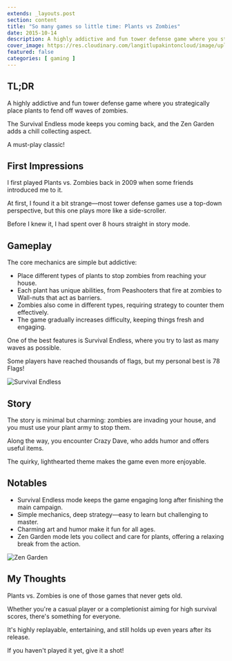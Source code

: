 ```yaml
---
extends: _layouts.post
section: content
title: "So many games so little time: Plants vs Zombies"
date: 2015-10-14
description: A highly addictive and fun tower defense game where you strategically place plants to fend off waves of zombies.
cover_image: https://res.cloudinary.com/langitlupakintoncloud/image/upload/w_800/hugo/jcos.io/loading_q37xyj.png
featured: false
categories: [ gaming ]
---
```


## TL;DR

A highly addictive and fun tower defense game where you strategically place plants to fend off waves of zombies.

The Survival Endless mode keeps you coming back, and the Zen Garden adds a chill collecting aspect.

A must-play classic!

## First Impressions

I first played Plants vs. Zombies back in 2009 when some friends introduced me to it.

At first, I found it a bit strange—most tower defense games use a top-down perspective, but this one plays more like a side-scroller.

Before I knew it, I had spent over 8 hours straight in story mode.

## Gameplay

The core mechanics are simple but addictive:

- Place different types of plants to stop zombies from reaching your house.
- Each plant has unique abilities, from Peashooters that fire at zombies to Wall-nuts that act as barriers.
- Zombies also come in different types, requiring strategy to counter them effectively.
- The game gradually increases difficulty, keeping things fresh and engaging.

One of the best features is Survival Endless, where you try to last as many waves as possible.

Some players have reached thousands of flags, but my personal best is 78 Flags!

![Survival Endless](https://res.cloudinary.com/langitlupakintoncloud/image/upload/w_500/hugo/jcos.io/survival-endless-e1472618660843_ld5udl.png)

## Story

The story is minimal but charming: zombies are invading your house, and you must use your plant army to stop them.

Along the way, you encounter Crazy Dave, who adds humor and offers useful items.

The quirky, lighthearted theme makes the game even more enjoyable.

## Notables

- Survival Endless mode keeps the game engaging long after finishing the main campaign.
- Simple mechanics, deep strategy—easy to learn but challenging to master.
- Charming art and humor make it fun for all ages.
- Zen Garden mode lets you collect and care for plants, offering a relaxing break from the action.

![Zen Garden](https://res.cloudinary.com/langitlupakintoncloud/image/upload/w_500/hugo/jcos.io/zen-garden-e1472618492223_eprrop.png)

## My Thoughts

Plants vs. Zombies is one of those games that never gets old.

Whether you're a casual player or a completionist aiming for high survival scores, there's something for everyone.

It's highly replayable, entertaining, and still holds up even years after its release.

If you haven't played it yet, give it a shot!
